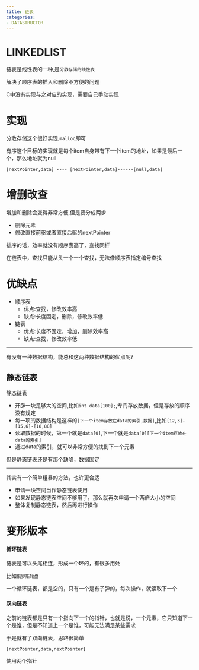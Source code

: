 ```yaml
---
title: 链表
categories: 
- DATASTRUCTOR
---
```




# LINKEDLIST


链表是线性表的一种,是`分散存储的线性表`

解决了顺序表的插入和删除不方便的问题

C中没有实现与之对应的实现，需要自己手动实现

# 实现

分散存储这个很好实现,`malloc`即可

有序这个目标的实现就是每个item自身带有下一个item的地址，如果是最后一个，那么地址就为null

```
[nextPointer,data] ---- [nextPointer,data]------[null,data]
```


# 增删改查

增加和删除会变得非常方便,但是要分成两步
- 删除元素
- 修改直接前驱或者直接后驱的nextPointer

排序的话，效率就没有顺序表高了，查找同样

在链表中，查找只能从头一个一个查找，无法像顺序表指定编号查找



# 优缺点

- 顺序表
    - 优点:查找，修改效率高
    - 缺点:长度固定，删除，修改效率低
- 链表
    - 优点:长度不固定，增加，删除效率高
    - 缺点:查找，修改效率低

----------------
有没有一种数据结构，能总和这两种数据结构的优点呢?

## 静态链表

静态链表

- 开辟一块足够大的空间,比如`int data[100];`,专门存放数据，但是存放的顺序没有规定
- 每一项的数据结构是这样的`[下一个item存放在data的索引,数据]`,比如`[12,3]-[15,6]-[18,88]`
- 读取数据的时候，第一个就是`data[0]`,下一个就是`data[0][下一个item存放在data的索引]`
- 通过data的索引，就可以非常方便的找到下一个元素

但是静态链表还是有那个缺陷，数据固定

--------------
其实有一个简单粗暴的方法，也许更合适

- 申请一块空间当作静态链表使用
- 如果发现静态链表空间不够用了，那么就再次申请一个两倍大小的空间
- 整体复制静态链表，然后再进行操作

# 变形版本

####  循环链表

链表是可以头尾相连，形成一个环的，有很多用处

比如`俄罗斯轮盘`

一个循环链表，都是空的，只有一个是有子弹的，每次操作，就读取下一个

#### 双向链表

之前的链表都是只有一个指向下一个的指针，也就是说，一个元素，它只知道下一个是谁，但是不知道上一个是谁，可能无法满足某些需求

于是就有了双向链表，思路很简单

```
[nextPointer,data,nextPointer]
```
使用两个指针

